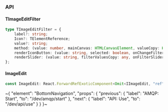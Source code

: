 

### API

#### TImageEditFilter

```ts
type TImageEditFilter = {
    label?: string;
    Icon?: TElementReference;
    value?: string;
    method: (value: number, mainCanvas: HTMLCanvasElement, valueCopy: HTMLCanvasElement) => HTMLCanvasElement;
    renderIconButton: (value: string, selected: boolean, onChangeFilter: TMethod) => TElement;
    renderSlider: (value: string, filterValuesCopy: any, onFilterSliderChange: TMethod) => TElement;
};
```

#### ImageEdit

```ts
const ImageEdit: React.ForwardRefExoticComponent<Omit<IImageEdit, "ref"> & React.RefAttributes<unknown>>;
```

~{
  "element": "BottomNavigation",
  "props": {
    "previous": {
      "label": "AMQP: Start",
      "to": "/dev/amqp/start"
    },
    "next": {
      "label": "API: Use",
      "to": "/dev/api/use"
    }
  }
}~
